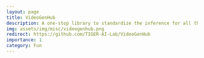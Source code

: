 ```yaml
---
layout: page
title: VideoGenHub
description: A one-stop library to standardize the inference for all the video generation models.
img: assets/img/misc/videogenhub.png
redirect: https://github.com/TIGER-AI-Lab/VideoGenHub
importance: 1
category: Fun
---
```

